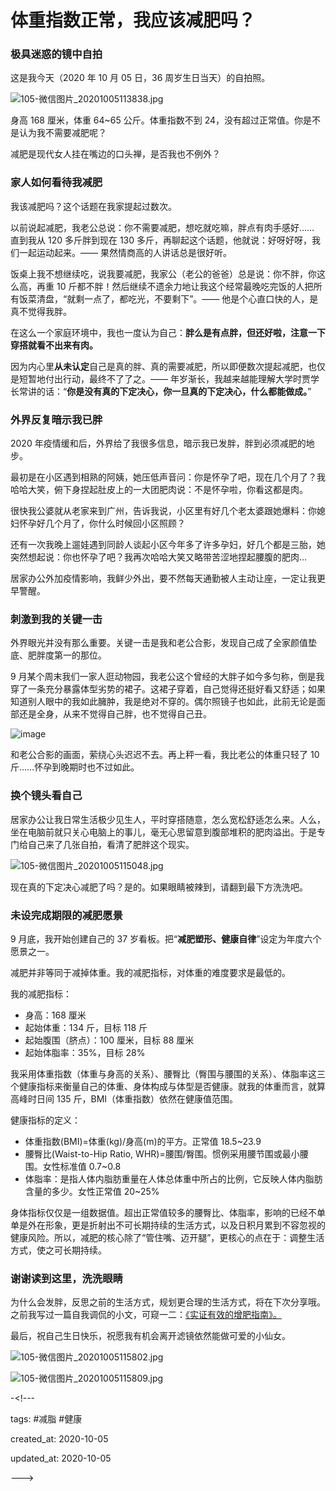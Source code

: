 # 体重指数正常，我应该减肥吗？

### 极具迷惑的镜中自拍

这是我今天（2020 年 10 月 05 日，36 周岁生日当天）的自拍照。

![105-微信图片_20201005113838.jpg](https://static-assets.xue.cn/images/105-微信图片_20201005113838.jpg)

身高 168 厘米，体重 64~65 公斤。体重指数不到 24，没有超过正常值。你是不是认为我不需要减肥呢？

减肥是现代女人挂在嘴边的口头禅，是否我也不例外？

### 家人如何看待我减肥

我该减肥吗？这个话题在我家提起过数次。

以前说起减肥，我老公总说：你不需要减肥，想吃就吃嘛，胖点有肉手感好……  直到我从 120 多斤胖到现在 130 多斤，再聊起这个话题，他就说：好呀好呀，我们一起运动起来。—— 果然情商高的人讲话总是很好听。

饭桌上我不想继续吃，说我要减肥，我家公（老公的爸爸）总是说：你不胖，你这么高，再重 10 斤都不胖！然后继续不遗余力地让我这个经常最晚吃完饭的人把所有饭菜清盘，“就剩一点了，都吃光，不要剩下”。—— 他是个心直口快的人，是真不觉得我胖。

在这么一个家庭环境中，我也一度认为自己：**胖么是有点胖，但还好啦，注意一下穿搭就看不出来有肉。**

因为内心里**从未认定**自己是真的胖、真的需要减肥，所以即便数次提起减肥，也仅是短暂地付出行动，最终不了了之。—— 年岁渐长，我越来越能理解大学时贾学长常讲的话：“**你是没有真的下定决心，你一旦真的下定决心，什么都能做成。**”

### 外界反复暗示我已胖

2020 年疫情缓和后，外界给了我很多信息，暗示我已发胖，胖到必须减肥的地步。

最初是在小区遇到相熟的阿姨，她压低声音问：你是怀孕了吧，现在几个月了？我哈哈大笑，俯下身捏起肚皮上的一大团肥肉说：不是怀孕啦，你看这都是肉。

很快我公婆就从老家来到广州，告诉我说，小区里有好几个老太婆跟她爆料：你媳妇怀孕好几个月了，你什么时候回小区照顾？

还有一次我晚上遛娃遇到同龄人谈起小区今年多了许多孕妇，好几个都是三胎，她突然想起说：你也怀孕了吧？我再次哈哈大笑又略带苦涩地捏起腰腹的肥肉…

居家办公外加疫情影响，我鲜少外出，要不然每天通勤被人主动让座，一定让我更早警醒。

### 刺激到我的关键一击

外界眼光并没有那么重要。关键一击是我和老公合影，发现自己成了全家颜值垫底、肥胖度第一的那位。

9 月某个周末我们一家人逛动物园，我老公这个曾经的大胖子如今多匀称，倒是我穿了一条充分暴露体型劣势的裙子。这裙子穿着，自己觉得还挺好看又舒适；如果知道别人眼中的我如此臃肿，我是绝对不穿的。偶尔照镜子也如此，此前无论是面部还是全身，从来不觉得自己胖，也不觉得自己丑。

![image](https://user-images.githubusercontent.com/31027645/95035770-aa139c00-06f8-11eb-94c2-ef78e0137839.png)

和老公合影的画面，萦绕心头迟迟不去。再上秤一看，我比老公的体重只轻了 10 斤……怀孕到晚期时也不过如此。

### 换个镜头看自己

居家办公让我日常生活极少见生人，平时穿搭随意，怎么宽松舒适怎么来。人么，坐在电脑前就只关心电脑上的事儿，毫无心思留意到腹部堆积的肥肉溢出。于是专门给自己来了几张自拍，看清了肥胖这个现实。

![105-微信图片_20201005115048.jpg](https://static-assets.xue.cn/images/105-微信图片_20201005115048.jpg)

<!--![105-微信图片_20201005115310.jpg](https://static-assets.xue.cn/images/105-微信图片_20201005115310.jpg)-->

现在真的下定决心减肥了吗？是的。如果眼睛被辣到，请翻到最下方洗洗吧。

### 未设完成期限的减肥愿景

9 月底，我开始创建自己的 37 岁看板。把“**减肥塑形、健康自律**”设定为年度六个愿景之一。

减肥并非等同于减掉体重。我的减肥指标，对体重的难度要求是最低的。

我的减肥指标：

- 身高：168 厘米
- 起始体重：134 斤，目标 118 斤
- 起始腹围（脐点）：100 厘米，目标 88 厘米
- 起始体脂率：35%，目标 28%

我采用体重指数（体重与身高的关系）、腰臀比（臀围与腰围的关系）、体脂率这三个健康指标来衡量自己的体重、身体构成与体型是否健康。就我的体重而言，就算高峰时日间 135 斤，BMI（体重指数）依然在健康值范围。

健康指标的定义：

- 体重指数(BMI)=体重(kg)/身高(m)的平方。正常值 18.5~23.9
- 腰臀比(Waist-to-Hip Ratio, WHR)=腰围/臀围。惯例采用腰节围或最小腰围。女性标准值 0.7~0.8
- 体脂率：是指人体内脂肪重量在人体总体重中所占的比例，它反映人体内脂肪含量的多少。女性正常值 20~25%

身体指标仅仅是一组数据值。超出正常值较多的腰臀比、体脂率，影响的已经不单单是外在形象，更是折射出不可长期持续的生活方式，以及日积月累到不容忽视的健康风险。所以，减肥的核心除了“管住嘴、迈开腿”，更核心的点在于：调整生活方式，使之可长期持续。

### 谢谢读到这里，洗洗眼睛

为什么会发胖，反思之前的生活方式，规划更合理的生活方式，将在下次分享哦。之前我写过一篇自我调侃的小文，可窥一二：[《实证有效的增肥指南》。](https://zuopin.xin/posts/f0c383ad5b9ea7806649749178d5d26ff6351c2d9dafdedb44909a6eab6d41ca)

最后，祝自己生日快乐，祝愿我有机会离开滤镜依然能做可爱的小仙女。

![105-微信图片_20201005115802.jpg](https://static-assets.xue.cn/images/105-微信图片_20201005115802.jpg)

![105-微信图片_20201005115809.jpg](https://static-assets.xue.cn/images/105-微信图片_20201005115809.jpg)

-<!---

tags: #减脂 #健康

created_at: 2020-10-05

updated_at: 2020-10-05

--->